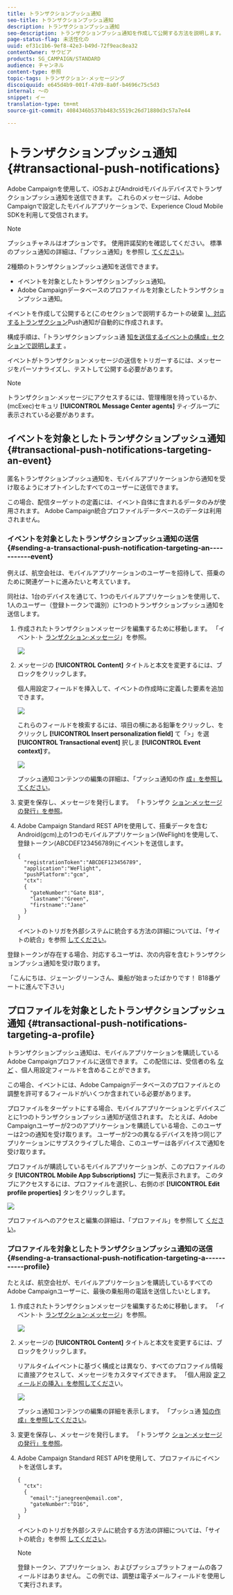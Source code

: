 ```yaml
---
title: トランザクションプッシュ通知
seo-title: トランザクションプッシュ通知
description: トランザクションプッシュ通知
seo-description: トランザクションプッシュ通知を作成して公開する方法を説明します。
page-status-flag: 未活性化の
uuid: ef31c1b6-9ef8-42e3-b49d-72f9eac8ea32
contentOwner: サウビア
products: SG_CAMPAIGN/STANDARD
audience: チャンネル
content-type: 参照
topic-tags: トランザクション·メッセージング
discoiquuid: e645d4b9-001f-47d9-8a0f-b4696c75c5d3
internal: 〜の
snippet: イー
translation-type: tm+mt
source-git-commit: 4084346b537bb483c5519c26d71880d3c57a7e44

---
```



# トランザクションプッシュ通知{#transactional-push-notifications}

Adobe Campaignを使用して、iOSおよびAndroidモバイルデバイスでトランザクションプッシュ通知を送信できます。 これらのメッセージは、Adobe Campaignで設定したモバイルアプリケーションで、Experience Cloud Mobile SDKを利用して受信されます。

>[!NOTE]
>
>プッシュチャネルはオプションです。 使用許諾契約を確認してください。 標準のプッシュ通知の詳細は、「プッシュ通知」を参照し [てください](../../channels/using/about-push-notifications.md)。

2種類のトランザクションプッシュ通知を送信できます。

* イベントを対象としたトランザクションプッシュ通知。
* Adobe Campaignデータベースのプロファイルを対象としたトランザクションプッシュ通知。

イベントを作成して公開すると(このセクションで説明するカートの破棄 [)、対応するトランザクション](../../channels/using/about-transactional-messaging.md#transactional-messaging-operating-principle)Push通知が自動的に作成されます。

構成手順は、「トランザクションプッシュ通 [知を送信するイベントの構成」セクションで説明します](../../administration/using/configuring-transactional-messaging.md#use-case--configuring-an-event-to-send-a-transactional-message) 。

イベントがトランザクション·メッセージの送信をトリガーするには、メッセージをパーソナライズし、テストして公開する必要があります。

>[!NOTE]
>
>トランザクション·メッセージにアクセスするには、管理権限を持っているか、(mcExec)セキュリ **[!UICONTROL Message Center agents]** ティ·グループに表示されている必要があります。

## イベントを対象としたトランザクションプッシュ通知 {#transactional-push-notifications-targeting-an-event}

匿名トランザクションプッシュ通知を、モバイルアプリケーションから通知を受け取るようにオプトインしたすべてのユーザーに送信できます。

この場合、配信ターゲットの定義には、イベント自体に含まれるデータのみが使用されます。 Adobe Campaign統合プロファイルデータベースのデータは利用されません。

### イベントを対象としたトランザクションプッシュ通知の送信 {#sending-a-transactional-push-notification-targeting-an-----------event}

例えば、航空会社は、モバイルアプリケーションのユーザーを招待して、搭乗のために関連ゲートに進みたいと考えています。

同社は、1台のデバイスを通じて、1つのモバイルアプリケーションを使用して、1人のユーザー（登録トークンで識別）に1つのトランザクションプッシュ通知を送信します。

1. 作成されたトランザクションメッセージを編集するために移動します。 「イベント·ト [ランザクション·メッセージ](../../channels/using/event-transactional-messages.md)」を参照。

   ![](assets/message-center_push_message.png)

1. メッセージの **[!UICONTROL Content]** タイトルと本文を変更するには、ブロックをクリックします。

   個人用設定フィールドを挿入して、イベントの作成時に定義した要素を追加できます。

   ![](assets/message-center_push_content.png)

   これらのフィールドを検索するには、項目の横にある鉛筆をクリックし、をクリックし **[!UICONTROL Insert personalization field]** て「&gt;」を選 **[!UICONTROL Transactional event]** 択しま **[!UICONTROL Event context]**&#x200B;す。

   ![](assets/message-center_push_personalization.png)

   プッシュ通知コンテンツの編集の詳細は、「プッシュ通知の作 [成」を参照してください](../../channels/using/preparing-and-sending-a-push-notification.md)。

1. 変更を保存し、メッセージを発行します。 「トランザク [ション·メッセージの発行」を参照](../../channels/using/event-transactional-messages.md#publishing-a-transactional-message)。
1. Adobe Campaign Standard REST APIを使用して、搭乗データを含むAndroid(gcm)上の1つのモバイルアプリケーション(WeFlight)を使用して、登録トークン(ABCDEF123456789)にイベントを送信します。

   ```
   {
     "registrationToken":"ABCDEF123456789",
     "application":"WeFlight",
     "pushPlatform":"gcm",
     "ctx":
     {
       "gateNumber":"Gate B18",
       "lastname":"Green",
       "firstname":"Jane"
     }
   }
   ```

   イベントのトリガを外部システムに統合する方法の詳細については、「サイトの統合」を参照 [してください](../../administration/using/configuring-transactional-messaging.md#integrating-the-triggering-of-the-event-in-a-website)。

登録トークンが存在する場合、対応するユーザは、次の内容を含むトランザクションプッシュ通知を受け取ります。

「こんにちは、ジェーン·グリーンさん、乗船が始まったばかりです！ B18番ゲートに進んで下さい」

## プロファイルを対象としたトランザクションプッシュ通知 {#transactional-push-notifications-targeting-a-profile}

トランザクションプッシュ通知は、モバイルアプリケーションを購読しているAdobe Campaignプロファイルに送信できます。 この配信には、受信者の名 [など](../../designing/using/personalization.md#inserting-a-personalization-field) 、個人用設定フィールドを含めることができます。

この場合、イベントには、Adobe Campaignデータベースのプロファイルとの調整を許可するフィールドがいくつか含まれている必要があります。

プロファイルをターゲットにする場合、モバイルアプリケーションとデバイスごとに1つのトランザクションプッシュ通知が送信されます。 たとえば、Adobe Campaignユーザーが2つのアプリケーションを購読している場合、このユーザーは2つの通知を受け取ります。 ユーザーが2つの異なるデバイスを持つ同じアプリケーションにサブスクライブした場合、このユーザーは各デバイスで通知を受け取ります。

プロファイルが購読しているモバイルアプリケーションが、このプロファイルのタ **[!UICONTROL Mobile App Subscriptions]** ブに一覧表示されます。 このタブにアクセスするには、プロファイルを選択し、右側のボ **[!UICONTROL Edit profile properties]** タンをクリックします。

![](assets/push_notif_subscriptions.png)

プロファイルへのアクセスと編集の詳細は、「プロファイル」を参照して [ください](../../audiences/using/creating-profiles.md)。

### プロファイルを対象としたトランザクションプッシュ通知の送信 {#sending-a-transactional-push-notification-targeting-a-----------profile}

たとえば、航空会社が、モバイルアプリケーションを購読しているすべてのAdobe Campaignユーザーに、最後の乗船用の電話を送信したいとします。

1. 作成されたトランザクションメッセージを編集するために移動します。 「イベント·ト [ランザクション·メッセージ](../../channels/using/event-transactional-messages.md)」を参照。

   ![](assets/message-center_push_message_profile.png)

1. メッセージの **[!UICONTROL Content]** タイトルと本文を変更するには、ブロックをクリックします。

   リアルタイムイベントに基づく構成とは異なり、すべてのプロファイル情報に直接アクセスして、メッセージをカスタマイズできます。 「個人用設 [定フィールドの挿入」を参照してくださ](../../designing/using/personalization.md#inserting-a-personalization-field)い。

   ![](assets/message-center_push_content_profile.png)

   プッシュ通知コンテンツの編集の詳細を表示します。 「プッシュ通 [知の作成」を参照してください](../../channels/using/preparing-and-sending-a-push-notification.md)。

1. 変更を保存し、メッセージを発行します。 「トランザク [ション·メッセージの発行」を参照](../../channels/using/event-transactional-messages.md#publishing-a-transactional-message)。
1. Adobe Campaign Standard REST APIを使用して、プロファイルにイベントを送信します。

   ```
   {
     "ctx":
     {
       "email":"janegreen@email.com",
       "gateNumber":"D16",
     }
   }
   ```

   イベントのトリガを外部システムに統合する方法の詳細については、「サイトの統合」を参照 [してください](../../administration/using/configuring-transactional-messaging.md#integrating-the-triggering-of-the-event-in-a-website)。

   >[!NOTE]
   >
   >登録トークン、アプリケーション、およびプッシュプラットフォームの各フィールドはありません。 この例では、調整は電子メールフィールドを使用して実行されます。

